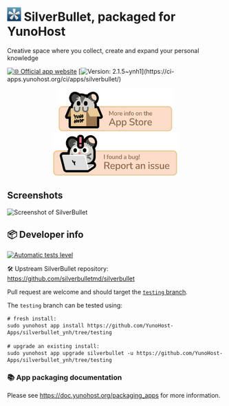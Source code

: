 <!--
N.B.: This README was automatically generated by <https://github.com/YunoHost/apps_tools/blob/main/readme_generator>
It shall NOT be edited by hand.
-->

<h1>
  <img src="https://raw.githubusercontent.com/YunoHost/apps/main/logos/silverbullet.png" width="32px" alt="Logo of SilverBullet">
  SilverBullet, packaged for YunoHost
</h1>

Creative space where you collect, create and expand your personal knowledge

[![🌐 Official app website](https://img.shields.io/badge/Official_app_website-darkgreen?style=for-the-badge)](https://silverbullet.md)
[![Version: 2.1.5~ynh1](https://img.shields.io/badge/Version-2.1.5~ynh1-rgb(18,138,11)?style=for-the-badge)](https://ci-apps.yunohost.org/ci/apps/silverbullet/)

<div align="center">
<a href="https://apps.yunohost.org/app/silverbullet"><img height="100px" src="https://github.com/YunoHost/yunohost-artwork/raw/refs/heads/main/badges/neopossum-badges/badge_more_info_on_the_appstore.svg"/></a>
<a href="https://github.com/YunoHost-Apps/silverbullet_ynh/issues"><img height="100px" src="https://github.com/YunoHost/yunohost-artwork/raw/refs/heads/main/badges/neopossum-badges/badge_report_an_issue.svg"/></a>
</div>


## Screenshots
![Screenshot of SilverBullet](./doc/screenshots/silverbullet.jpg)

## 📦 Developer info

[![Automatic tests level](https://apps.yunohost.org/badge/cilevel/silverbullet)](https://ci-apps.yunohost.org/ci/apps/silverbullet/)

🛠️ Upstream SilverBullet repository: <https://github.com/silverbulletmd/silverbullet>

Pull request are welcome and should target the [`testing` branch](https://github.com/YunoHost-Apps/silverbullet_ynh/tree/testing).

The `testing` branch can be tested using:
```
# fresh install:
sudo yunohost app install https://github.com/YunoHost-Apps/silverbullet_ynh/tree/testing

# upgrade an existing install:
sudo yunohost app upgrade silverbullet -u https://github.com/YunoHost-Apps/silverbullet_ynh/tree/testing
```

### 📚 App packaging documentation

Please see <https://doc.yunohost.org/packaging_apps> for more information.